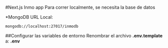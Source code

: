 #Next.js Inmo app
Para correr localmente, se necesita la base de datos

*MongoDB URL Local:
```
mongodb://localhost:27017/inmodb
```

##Configurar las variables de entorno
Renombrar el archivo __.env.template__ a: __.env__ 